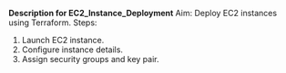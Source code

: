 **Description for EC2_Instance_Deployment**
Aim: Deploy EC2 instances using Terraform.
Steps:
1. Launch EC2 instance.
2. Configure instance details.
3. Assign security groups and key pair.
